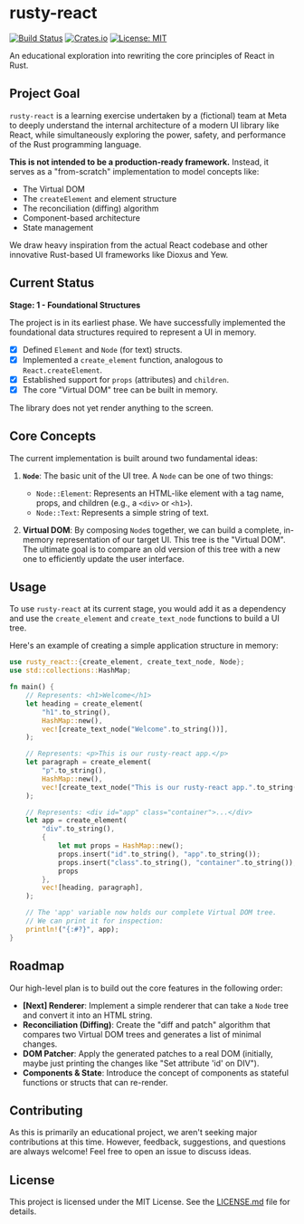 # rusty-react

[![Build Status](https://img.shields.io/badge/build-passing-brightgreen)](https://github.com/mrchucu1/rusty-react)
[![Crates.io](https://img.shields.io/crates/v/rusty-react.svg?label=version)](https://crates.io/crates/rusty-react)
[![License: MIT](https://img.shields.io/badge/License-MIT-yellow.svg)](https://opensource.org/licenses/MIT)

An educational exploration into rewriting the core principles of React in Rust.

## Project Goal

`rusty-react` is a learning exercise undertaken by a (fictional) team at Meta to deeply understand the internal architecture of a modern UI library like React, while simultaneously exploring the power, safety, and performance of the Rust programming language.

**This is not intended to be a production-ready framework.** Instead, it serves as a "from-scratch" implementation to model concepts like:

*   The Virtual DOM
*   The `createElement` and element structure
*   The reconciliation (diffing) algorithm
*   Component-based architecture
*   State management

We draw heavy inspiration from the actual React codebase and other innovative Rust-based UI frameworks like Dioxus and Yew.

## Current Status

**Stage: 1 - Foundational Structures**

The project is in its earliest phase. We have successfully implemented the foundational data structures required to represent a UI in memory.

-   [x] Defined `Element` and `Node` (for text) structs.
-   [x] Implemented a `create_element` function, analogous to `React.createElement`.
-   [x] Established support for `props` (attributes) and `children`.
-   [x] The core "Virtual DOM" tree can be built in memory.

The library does not yet render anything to the screen.

## Core Concepts

The current implementation is built around two fundamental ideas:

1.  **`Node`**: The basic unit of the UI tree. A `Node` can be one of two things:
    *   `Node::Element`: Represents an HTML-like element with a tag name, props, and children (e.g., a `<div>` or `<h1>`).
    *   `Node::Text`: Represents a simple string of text.

2.  **Virtual DOM**: By composing `Node`s together, we can build a complete, in-memory representation of our target UI. This tree is the "Virtual DOM". The ultimate goal is to compare an old version of this tree with a new one to efficiently update the user interface.

## Usage

To use `rusty-react` at its current stage, you would add it as a dependency and use the `create_element` and `create_text_node` functions to build a UI tree.

Here's an example of creating a simple application structure in memory:

```rust
use rusty_react::{create_element, create_text_node, Node};
use std::collections::HashMap;

fn main() {
    // Represents: <h1>Welcome</h1>
    let heading = create_element(
        "h1".to_string(),
        HashMap::new(),
        vec![create_text_node("Welcome".to_string())],
    );

    // Represents: <p>This is our rusty-react app.</p>
    let paragraph = create_element(
        "p".to_string(),
        HashMap::new(),
        vec![create_text_node("This is our rusty-react app.".to_string())],
    );

    // Represents: <div id="app" class="container">...</div>
    let app = create_element(
        "div".to_string(),
        {
            let mut props = HashMap::new();
            props.insert("id".to_string(), "app".to_string());
            props.insert("class".to_string(), "container".to_string());
            props
        },
        vec![heading, paragraph],
    );

    // The 'app' variable now holds our complete Virtual DOM tree.
    // We can print it for inspection:
    println!("{:#?}", app);
}
```

## Roadmap

Our high-level plan is to build out the core features in the following order:

*   **[Next] Renderer**: Implement a simple renderer that can take a `Node` tree and convert it into an HTML string.
*   **Reconciliation (Diffing)**: Create the "diff and patch" algorithm that compares two Virtual DOM trees and generates a list of minimal changes.
*   **DOM Patcher**: Apply the generated patches to a real DOM (initially, maybe just printing the changes like "Set attribute 'id' on DIV").
*   **Components & State**: Introduce the concept of components as stateful functions or structs that can re-render.

## Contributing

As this is primarily an educational project, we aren't seeking major contributions at this time. However, feedback, suggestions, and questions are always welcome! Feel free to open an issue to discuss ideas.

## License

This project is licensed under the MIT License. See the [LICENSE.md](LICENSE.md) file for details.
